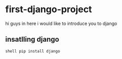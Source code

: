 # first-django-project
hi guys in here i would like to introduce you to django
## insatlling django
``shell
pip install django
``
